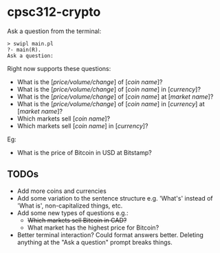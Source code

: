 # cpsc312-crypto

Ask a question from the terminal:

```
> swipl main.pl
?- main(R).
Ask a question:
```

Right now supports these questions:

- What is the [*price/volume/change*] of [*coin name*]?
- What is the [*price/volume/change*] of [*coin name*] in [*currency*]?
- What is the [*price/volume/change*] of [*coin name*] at [*market name*]?
- What is the [*price/volume/change*] of [*coin name*] in [*currency*] at [*market name*]?
- Which markets sell [*coin name*]? 
- Which markets sell [*coin name*] in [*currency*]?

Eg:

 - What is the price of Bitcoin in USD at Bitstamp?

 ## TODOs

 - Add more coins and currencies
 - Add some variation to the sentence structure e.g. 'What's' instead of 'What is', non-capitalized things, etc.
 - Add some new types of questions e.g.:
   - ~~Which markets sell Bitcoin in CAD?~~
   - What market has the highest price for Bitcoin?
 - Better terminal interaction? Could format answers better. Deleting anything at the "Ask a question" prompt breaks things. 
